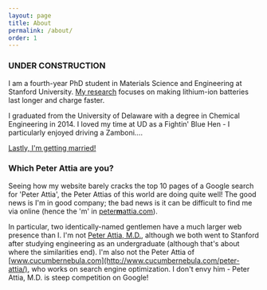 ```yaml
---
layout: page
title: About
permalink: /about/
order: 1
---
```

### UNDER CONSTRUCTION

I am a fourth-year PhD student in Materials Science and Engineering at Stanford
University.
[My research](/research) focuses on making lithium-ion batteries last longer
and charge faster.


I graduated from the University of Delaware with a degree in Chemical
Engineering in 2014. I loved my time at UD as a Fightin' Blue Hen -
I particularly enjoyed driving a Zamboni....

[Lastly, I'm getting married!](https://withjoy.com/toripluspete)

### Which Peter Attia are you?

Seeing how my website barely cracks the top 10 pages of a Google search for
'Peter Attia', the Peter Attias of this world are doing quite well! The good
news is I'm in good company; the bad news is it can be difficult to find me via
online (hence the 'm' in [peter**m**attia.com](http://www.petermattia.com)).

In particular, two identically-named gentlemen have a much larger web presence than I.
I'm not [Peter Attia, M.D.](http://eatingacademy.com/dr-peter-attia),
although we both went to Stanford after studying engineering as an undergraduate
(although that's about where the similarities end). I'm also not the Peter Attia
of [www.cucumbernebula.com](http://www.cucumbernebula.com/peter-attia/),
who works on search engine optimization. I don't envy him - Peter Attia, M.D.
is steep competition on Google!
